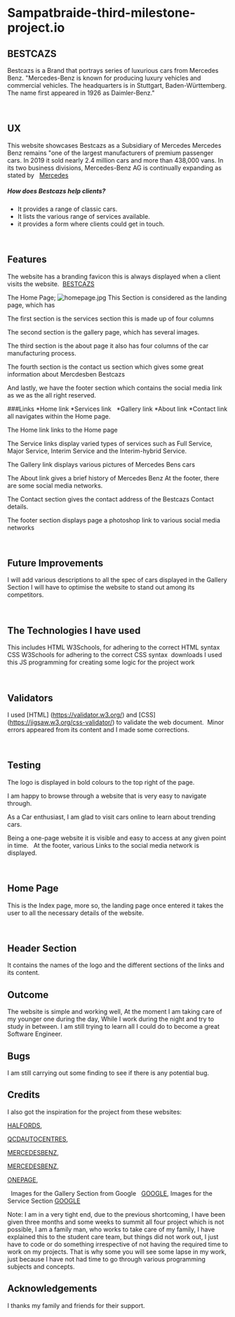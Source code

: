 # Sampatbraide-third-milestone-project.io


## BESTCAZS
Bestcazs is a Brand that portrays series of luxurious cars from Mercedes Benz. 
"Mercedes-Benz is known for producing luxury vehicles and commercial vehicles.
 The headquarters is in Stuttgart, Baden-Württemberg. The name first appeared in 1926 as Daimler-Benz."

 
## UX
This website showcases Bestcazs as a Subsidiary of Mercedes
Mercedes Benz remains "one of the largest manufacturers of premium passenger cars. In 2019 it sold nearly 2.4 million cars and more than 438,000 vans. In its two business divisions, Mercedes-Benz AG is continually expanding as stated by  
[Mercedes](http://https://www.mercedes-benz.com/en/company/)


 ##### How does Bestcazs help clients? 
 * It provides a range of classic cars.                                                                                         
 * It lists the various range of services available.
 * it provides a form where clients could get in touch.

 
## Features

The website has a branding favicon this is always displayed when a client visits the website. 
[BESTCAZS](https://github.com/Sampatbraide/third-milestone-project.io/)



 The Home Page;
 ![homepage.jpg](https://github.com/Sampatbraide/third-milestone-project.io/blob/main/img/homepage.jpg)
 This  Section is considered as the landing page, which has 

 The first section is the services section  this is made up of four columns


 The second section is the gallery page, which has several images.

 The third section is the about page it also has four columns of the car manufacturing process.


 The fourth section is the contact us section which gives some great information about Mercdesben Bestcazs

And lastly, we have the footer section which contains the social media link as we as the all right reserved.
 

###Links
*Home link
*Services link  
*Gallery link
*About link
*Contact link all navigates within the Home page.

The Home link links to the Home page

The Service links display varied types of services such as Full Service, Major Service, Interim Service and the Interim-hybrid Service. 

The Gallery link displays various pictures of Mercedes Bens cars

The About link gives a brief history of Mercedes Benz
At the footer, there are some social media networks.

The Contact section gives the contact address of the Bestcazs Contact details.

The footer section displays page a photoshop link to various social media networks

 
## Future Improvements

I will add various descriptions to all the spec of cars displayed in the Gallery Section
I will have to optimise the website to stand out among its competitors.

 
## The Technologies I have used
This includes HTML W3Schools, for adhering to the correct HTML syntax
CSS W3Schools for adhering to the correct CSS syntax
 downloads
I used this JS programming for creating some logic for the project work

 
## Validators
I used [HTML]  (https://validator.w3.org/) and [CSS]  (https://jigsaw.w3.org/css-validator/) to validate the web document. 
Minor errors appeared from its content and I made some corrections.

 
## Testing
The logo is displayed in bold colours to the top right of the page.

I am happy to browse through a website that is very easy to navigate through.

As a Car enthusiast, I am glad to visit cars online to learn about trending cars. 

Being a one-page website it is visible and easy to access at any given point in time.
 
At the footer, various Links to the social media network is displayed. 

 
## Home Page
This is the Index page, more so, the landing page once entered it takes the user to all the necessary details of the website.

 
## Header Section
It contains the names of the logo and the different sections of the links and its content.


## Outcome
The website is simple and working well,
At the moment I am taking care of my younger one during the day, While I work during the night and try to study in between.
I am still trying to learn all I could do to become a great Software Engineer.

## Bugs


I am still carrying out some finding to see if there is any potential bug.



## Credits
I also got the inspiration for the project from these websites:

[HALFORDS](https://www.halfords.com/car-servicing/),

[QCDAUTOCENTRES](https://www.qcdautocentres.co.uk/servicing/hybrid-service/),

[MERCEDESBENZ](https://www.mercedes-benz.com/en/company/),

[MERCEDESBENZ](https://www.mercedes-benz.com/en/company/),

[ONEPAGE](https://github.com/WebCifar/one-page-website-html-css-project-for-practice),


 
Images for the Gallery Section from Google  
[GOOGLE](https://www.google.com/search?q=mercedes+benz&safe/),
Images for the Service Section
[GOOGLE](https://www.google.com/search?q=mercedes+benz+production&safe/)

Note: I am in a very tight end, due to the previous  shortcoming,
 I have been given three months and some weeks to summit all four project which is not possible, I am a family man, who works to take care of my family, I have explained this to the student care team, but things did not work out, I just have to code or do something irrespective of not having the required time to work on my projects. That is why some you will see some lapse in my work, just because I have not had time to go through various programming subjects and concepts.

## Acknowledgements

I thanks my family and friends for their support.
